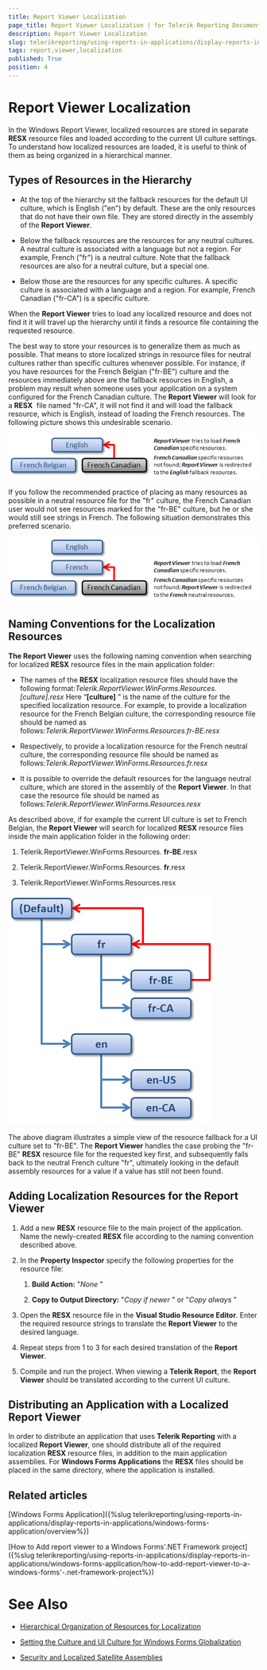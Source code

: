 ```yaml
---
title: Report Viewer Localization
page_title: Report Viewer Localization | for Telerik Reporting Documentation
description: Report Viewer Localization
slug: telerikreporting/using-reports-in-applications/display-reports-in-applications/windows-forms-application/report-viewer-localization
tags: report,viewer,localization
published: True
position: 4
---
```


# Report Viewer Localization



In the Windows Report Viewer, localized resources are stored in separate __RESX__  resource files and loaded according to the current UI culture settings. To understand how localized resources are loaded, it is useful to think of them as being organized in a hierarchical manner.

## Types of Resources in the Hierarchy

* At the top of the hierarchy sit the fallback resources for the default UI culture, which is English ("en") by default. These are the only resources that do not have their own file. They are stored directly in the assembly of the __Report Viewer__.

* Below the fallback resources are the resources for any neutral cultures. A neutral culture is associated with a language but not a region. For example, French ("fr") is a neutral culture. Note that the fallback resources are also for a neutral culture, but a special one.

* Below those are the resources for any specific cultures. A specific culture is associated with a language and a region. For example, French Canadian ("fr-CA") is a specific culture.

When the __Report Viewer__  tries to load any localized resource and does not find it it will travel up the hierarchy until it finds a resource file containing the requested resource.

The best way to store your resources is to generalize them as much as possible. That means to store localized strings in resource files for neutral cultures rather than specific cultures whenever possible. For instance, if you have resources for the French Belgian ("fr-BE") culture and the resources immediately above are the fallback resources in English, a problem may result when someone uses your application on a system configured for the French Canadian culture. The __Report Viewer__  will look for a __RESX__  file named "fr-CA", it will not find it and will load the fallback resource, which is English, instead of loading the French resources. The following picture shows this undesirable scenario.

  

  ![](images/localization1.png)

If you follow the recommended practice of placing as many resources as possible in a neutral resource file for the "fr" culture, the French Canadian user would not see resources marked for the "fr-BE" culture, but he or she would still see strings in French. The following situation demonstrates this preferred scenario.

  

  ![](images/localization2.png)

## Naming Conventions for the Localization Resources

__The Report Viewer__  uses the following naming convention when searching for localized __RESX__  resource files in the main application folder:

* The names of the __RESX__  localization resource files should have the following format:*Telerik.ReportViewer.WinForms.Resources.[culture].resx* Here “__[culture]__ ” is the name of the culture for the specified localization resource. For example, to provide a localization resource              for the French Belgian culture, the corresponding resource file should be named as follows:*Telerik.ReportViewer.WinForms.Resources.fr-BE.resx* 

* Respectively, to provide a localization resource for the French neutral culture, the corresponding resource file should      be named as follows:*Telerik.ReportViewer.WinForms.Resources.fr.resx* 

* It is possible to override the default resources for the language neutral culture, which are stored in the assembly of the          __Report Viewer__. In that case the resource file should be named as follows:*Telerik.ReportViewer.WinForms.Resources.resx* 

As described above, if for example the current UI culture is set to French Belgian, the __Report Viewer__  will search for localized __RESX__  resource files inside the main application folder in the following order:

1. Telerik.ReportViewer.WinForms.Resources. __fr-BE__.resx

1. Telerik.ReportViewer.WinForms.Resources. __fr__.resx

1. Telerik.ReportViewer.WinForms.Resources.resx

  

  ![](images/localization3.png)

The above diagram illustrates a simple view of the resource fallback for a UI culture set to "fr-BE". The __Report Viewer__  handles the case probing the "fr-BE" __RESX__  resource file for the requested key first, and subsequently falls back to the neutral French culture "fr", ultimately looking in the default assembly resources for a value if a value has still not been found.

## Adding Localization Resources for the Report Viewer

1. Add a new __RESX__  resource file to the main project of the application. Name the newly-created __RESX__  file according to the naming convention described above.

1. In the __Property Inspector__  specify the following properties for the resource file:

   1. __Build Action:__  "*None* "

   1. __Copy to Output Directory:__  "*Copy if newer* " or "*Copy always* "

1. Open the __RESX__  resource file in the __Visual Studio Resource Editor__. Enter the required resource strings to translate the __Report Viewer__  to the desired language.

1. Repeat steps from 1 to 3 for each desired translation of the __Report Viewer__.

1. Compile and run the project. When viewing a __Telerik Report__, the __Report Viewer__  should be translated according to the current UI culture.

## Distributing an Application with a Localized Report Viewer

In order to distribute an application that uses __Telerik Reporting__              with a localized __Report Viewer__, one should distribute all of the required              localization __RESX__  resource files, in addition to the main application assemblies.              For __Windows Forms Applications__  the __RESX__              files should be placed in the same directory, where the application is installed.

## Related articles

[Windows Forms Application]({%slug telerikreporting/using-reports-in-applications/display-reports-in-applications/windows-forms-application/overview%})

[How to Add report viewer to a Windows Forms'.NET Framework project]({%slug telerikreporting/using-reports-in-applications/display-reports-in-applications/windows-forms-application/how-to-add-report-viewer-to-a-windows-forms'-.net-framework-project%})

# See Also

 

* [Hierarchical Organization of Resources for Localization](http://msdn2.microsoft.com/en-us/library/756hydy4(VS.71).aspx)

 

* [Setting the Culture and UI Culture for Windows Forms Globalization](http://msdn2.microsoft.com/en-us/library/b28bx3bh(VS.71).aspx)

 

* [Security and Localized Satellite Assemblies](http://msdn2.microsoft.com/en-us/library/ff8dk041(VS.71).aspx)

